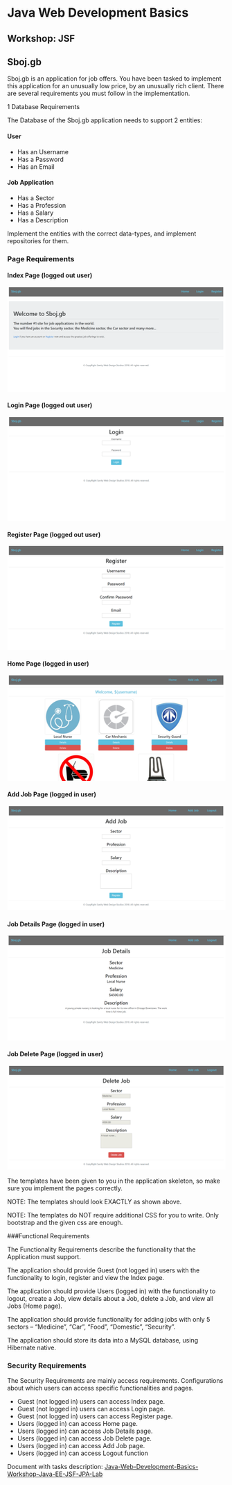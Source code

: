 # Java Web Development Basics

## Workshop: JSF

## Sboj.gb

Sboj.gb is an application for job offers. You have been tasked to implement this application for an unusually low price, by an unusually rich client. There are several requirements you must follow in the implementation.

1 Database Requirements

The Database of the Sboj.gb application needs to support 2 entities:

#### User

- Has an Username
- Has a Password
- Has an Email

#### Job Application

- Has a Sector
- Has a Profession
- Has a Salary
- Has a Description

Implement the entities with the correct data-types, and implement repositories for them.

### Page Requirements

#### Index Page (logged out user)

![site overview](../../z_resources/javaee-jsf-workshop/media/image1.png)
 
#### Login Page (logged out user)

![site overview](../../z_resources/javaee-jsf-workshop/media/image2.png)
 
#### Register Page (logged out user)

![site overview](../../z_resources/javaee-jsf-workshop/media/image3.png)

#### Home Page (logged in user)

![site overview](../../z_resources/javaee-jsf-workshop/media/image4.png)

#### Add Job Page (logged in user)

![site overview](../../z_resources/javaee-jsf-workshop/media/image5.png)

#### Job Details Page (logged in user)

![site overview](../../z_resources/javaee-jsf-workshop/media/image6.png)

#### Job Delete Page (logged in user)

![site overview](../../z_resources/javaee-jsf-workshop/media/image7.png)

The templates have been given to you in the application skeleton, so make sure you implement the pages correctly. 

NOTE: The templates should look EXACTLY as shown above.

NOTE: The templates do NOT require additional CSS for you to write. Only bootstrap and the given css are enough.

###Functional Requirements

The Functionality Requirements describe the functionality that the Application must support.

The application should provide Guest (not logged in) users with the functionality to login, register and view the Index page.

The application should provide Users (logged in) with the functionality to logout, create a Job, view details about a Job, delete a Job, and view all Jobs (Home page).

The application should provide functionality for adding jobs with only 5 sectors – “Medicine”, “Car”, “Food”, “Domestic”, “Security”.

The application should store its data into a MySQL database, using Hibernate native.

### Security Requirements

The Security Requirements are mainly access requirements. Configurations about which users can access specific functionalities and pages.

- Guest (not logged in) users can access Index page.
- Guest (not logged in) users can access Login page.
- Guest (not logged in) users can access Register page.
- Users (logged in) can access Home page.
- Users (logged in) can access Job Details page.
- Users (logged in) can access Job Delete page.
- Users (logged in) can access Add Job page.
- Users (logged in) can access Logout function

Document with tasks description: [Java-Web-Development-Basics-Workshop-Java-EE-JSF-JPA-Lab](../../z_resources/javaee-jsf-workshop/11.Java-Web-Development-Basics-Workshop-Java-EE-JSF-JPA.docx)
